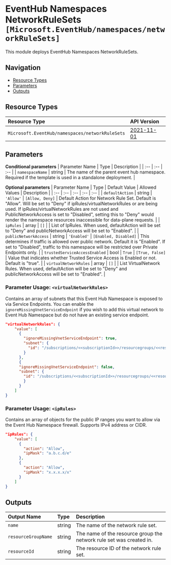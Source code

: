 # EventHub Namespaces NetworkRuleSets `[Microsoft.EventHub/namespaces/networkRuleSets]`

This module deploys EventHub Namespaces NetworkRuleSets.

## Navigation

- [Resource Types](#Resource-Types)
- [Parameters](#Parameters)
- [Outputs](#Outputs)

## Resource Types

| Resource Type | API Version |
| :-- | :-- |
| `Microsoft.EventHub/namespaces/networkRuleSets` | [2021-11-01](https://docs.microsoft.com/en-us/azure/templates/Microsoft.EventHub/2021-11-01/namespaces/networkRuleSets) |

## Parameters

**Conditional parameters**
| Parameter Name | Type | Description |
| :-- | :-- | :-- |
| `namespaceName` | string | The name of the parent event hub namespace. Required if the template is used in a standalone deployment. |

**Optional parameters**
| Parameter Name | Type | Default Value | Allowed Values | Description |
| :-- | :-- | :-- | :-- | :-- |
| `defaultAction` | string | `'Allow'` | `[Allow, Deny]` | Default Action for Network Rule Set. Default is "Allow". Will be set to "Deny" if ipRules/virtualNetworkRules or are being used. If ipRules/virtualNetworkRules are not used and PublicNetworkAccess is set to "Disabled", setting this to "Deny" would render the namespace resources inaccessible for data-plane requests. |
| `ipRules` | array | `[]` |  | List of IpRules. When used, defaultAction will be set to "Deny" and publicNetworkAccess will be set to "Enabled". |
| `publicNetworkAccess` | string | `'Enabled'` | `[Enabled, Disabled]` | This determines if traffic is allowed over public network. Default it is "Enabled". If set to "Disabled", traffic to this namespace will be restricted over Private Endpoints only. |
| `trustedServiceAccessEnabled` | bool | `True` | `[True, False]` | Value that indicates whether Trusted Service Access is Enabled or not. Default is "true". |
| `virtualNetworkRules` | array | `[]` |  | List VirtualNetwork Rules. When used, defaultAction will be set to "Deny" and publicNetworkAccess will be set to "Enabled". |


### Parameter Usage: `<virtualNetworkRules>`

Contains an array of subnets that this Event Hub Namespace is exposed to via Service Endpoints. You can enable the `ignoreMissingVnetServiceEndpoint` if you wish to add this virtual network to Event Hub Namespace but do not have an existing service endpoint.

```json
"virtualNetworkRules": {
    "value": [
      {
        "ignoreMissingVnetServiceEndpoint": true,
        "subnet": {
          "id": "/subscriptions/<<subscriptionId>>/resourcegroups/<<resourceGroupName>>/providers/Microsoft.Network/virtualNetworks/<<virtualNetworkName>>/subnets/<<subnetName1>>"
        }
      },
      {
      "ignoreMissingVnetServiceEndpoint": false,
      "subnet": {
        "id": "/subscriptions/<<subscriptionId>>/resourcegroups/<<resourceGroupName>>/providers/Microsoft.Network/virtualNetworks/<<virtualNetworkName>>/subnets/<<subnetName2>>"
        }
      }
    ]
}
```

### Parameter Usage: `<ipRules>`

Contains an array of objects for the public IP ranges you want to allow via the Event Hub Namespace firewall. Supports IPv4 address or CIDR.

```json
"ipRules": {
    "value": [
      {
        "action": "Allow",
        "ipMask": "a.b.c.d/e"
      },
      {
        "action": "Allow",
        "ipMask": "x.x.x.x/x"
      }
    ]
}
```

## Outputs

| Output Name | Type | Description |
| :-- | :-- | :-- |
| `name` | string | The name of the network rule set. |
| `resourceGroupName` | string | The name of the resource group the network rule set was created in. |
| `resourceId` | string | The resource ID of the network rule set. |
